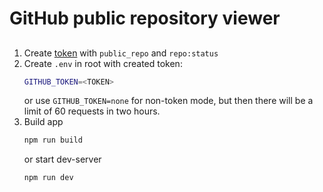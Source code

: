 # GitHub public repository viewer

##
1. Create [token](https://github.com/settings/tokens) with `public_repo` and `repo:status`
1. Create `.env` in root with created token:
   ```bash
   GITHUB_TOKEN=<TOKEN>
   ```
   or use `GITHUB_TOKEN=none` for non-token mode, but then there will be a limit of 60 requests in two hours.
1. Build app
   ```bash
   npm run build
   ```
   or start dev-server
   ```bash
   npm run dev
   ```